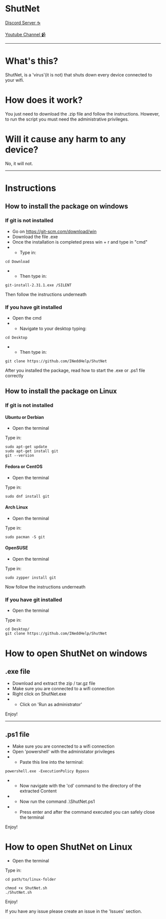 # ShutNet

[Discord Server ☕](https://discord.gg/xbCqXzc6)

[Youtube Channel 📹](https://www.youtube.com/channel/UCADzCQHiPs0nBP8WTuFnIPA)

---

# What's this?

ShutNet, is a 'virus'(it is not) that shuts down every device connected to your wifi. 

# How does it work? 

You just need to download the .zip file and follow the instructions.
However, to run the script you must need the administrative privileges.

# Will it cause any harm to any device?

No, it will not.

---

# Instructions

## How to install the package on windows

### If git is not installed 

- Go on https://git-scm.com/download/win
- Download the file .exe
- Once the installation is completed press win + r and type in "cmd"
-  -  Type in:
```
cd Download
```
-  -  Then type in:
```
git-install-2.31.1.exe /SILENT
```
Then follow the instructions underneath 

### If you have git installed

- Open the cmd
-  -  Navigate to your desktop typing:
```
cd Desktop
```
-  -  Then type in:
```
git clone https://github.com/INeddHelp/ShutNet
```

After you installed the package, read how to start the .exe or .ps1 file correctly

## How to install the package on Linux

### If git is not installed

#### Ubuntu or Derbian
- Open the terminal

Type in:
```
sudo apt-get update
sudo apt-get install git
git --version
```

#### Fedora or CentOS
- Open the terminal

Type in:
```
sudo dnf install git
```

#### Arch Linux
- Open the terminal

Type in:
```
sudo pacman -S git
```
#### OpenSUSE
- Open the terminal

Type in:
```
sudo zypper install git
```
Now follow the instructions underneath

### If you have git installed

- Open the terminal

Type in:
```
cd Desktop/
git clone https://github.com/INeddHelp/ShutNet
```

# How to open ShutNet on windows
## .exe file

-  Download and extract the zip / tar.gz file
-  Make sure you are connected to a wifi connection
-  Right click on ShutNet.exe
-  -  Click on 'Run as administrator'

Enjoy!

---

## .ps1 file

-  Make sure you are connected to a wifi connection
-  Open 'powershell' with the administator privileges
-  -  Paste this line into the terminal: 
```
powershell.exe -ExecutionPolicy Bypass
```
-  -  Now navigate with the 'cd' command to the directory of the extracted Content
-  -  Now run the command .\ShutNet.ps1
-  -  Press enter and after the command executed you can safely close the terminal

Enjoy!

# How to open ShutNet on Linux

- Open the terminal

Type in:
```
cd path/to/linux-folder
```
```
chmod +x ShutNet.sh
./ShutNet.sh
```

Enjoy!

If you have any issue please create an issue in the 'Issues' section.
